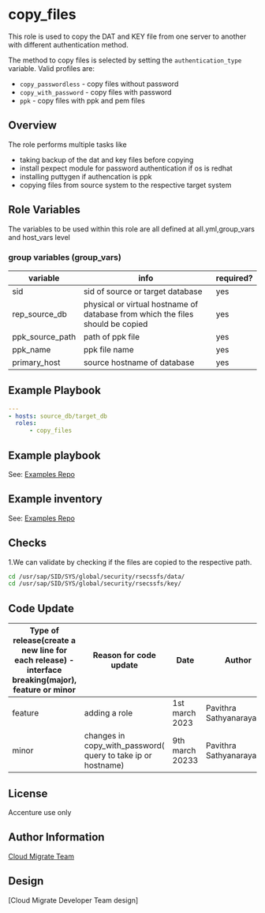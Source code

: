 # copy_files
This role is used to copy the DAT and KEY file from one server to another with different authentication method.

The method to copy files is selected by setting the `authentication_type` variable.  Valid profiles are:
* `copy_passwordless` - copy files without password
* `copy_with_password` - copy files with password
* `ppk` - copy files with ppk and pem files

## Overview
The role performs multiple tasks like 
* taking backup of the dat and key files before copying
* install pexpect module for password authentication if os is redhat 
* installing puttygen if authencation is ppk
* copying files from source system to the respective target system

## Role Variables
The variables to be used within this role are all defined at all.yml,group_vars and host_vars level

### group variables (group_vars)
|variable|info|required?|
|---|---|---|
|sid|sid of source or target database|yes|
|rep_source_db|physical or virtual hostname of database from which the files should be copied|yes|
|ppk_source_path|path of ppk file|yes|
|ppk_name|ppk file name|yes|
|primary_host|source hostname of database|yes|

## Example Playbook

```yaml
---
- hosts: source_db/target_db
  roles:
      - copy_files
```

## Example playbook
See: [Examples Repo](https://innersource.accenture.com/projects/IASC/repos/examples-sap-migration/sc03_hsr_ha_migration_sourcesid_targetsid/ansible/playbooks/05_2_hsr_migration_target.yml)

## Example inventory
See: [Examples Repo](https://innersource.accenture.com/projects/IASC/repos/examples-sap-migration/browse/sc03_hsr_ha_migration_sourcesid_targetsid/ansible/inventory/ansible/inventory)

## Checks
1.We can validate by checking if the files are copied to the respective path.
```bash
cd /usr/sap/SID/SYS/global/security/rsecssfs/data/ 
cd /usr/sap/SID/SYS/global/security/rsecssfs/key/
```

## Code Update

|Type of release(create a new line for each release) - interface breaking(major), feature or minor |Reason for code update|Date|Author|
|---|---|---|---|
|feature|adding a role|1st march 2023|Pavithra Sathyanarayanan|
|minor|changes in copy_with_password( query to take ip or hostname)|9th march 20233|Pavithra Sathyanarayanan|

## License
Accenture use only

## Author Information
[Cloud Migrate Team](https://alm.accenture.com/wiki/display/IACHSTBU/SAP+Cloud+Migrate)

## Design
[Cloud Migrate Developer Team design]
